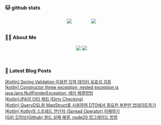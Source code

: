
###  🐱 github stats  

<div id="main" align="center">
    <img src="https://github-readme-stats.vercel.app/api?username=peterica&count_private=true&show_icons=true&theme=radical"
        style="height: auto; margin-left: 20px; margin-right: 20px; padding: 10px;"/>
    <img src="https://github-readme-stats.vercel.app/api/top-langs/?username=peterica&layout=compact"   
        style="height: auto; margin-left: 20px; margin-right: 20px; padding: 10px;"/>
</div>

###  💁‍♀️ About Me  
<p align="center">
    <a href="https://peterica.tistory.com/"><img src="https://img.shields.io/badge/Blog-FF5722?style=flat-square&logo=Blogger&logoColor=white"/></a>
    <a href="mailto:ilovefran.ofm@gmail.com"><img src="https://img.shields.io/badge/Gmail-d14836?style=flat-square&logo=Gmail&logoColor=white&link=ilovefran.ofm@gmail.com"/></a>
</p>

<br>

### 📕 Latest Blog Posts   

<a href ="https://peterica.tistory.com/721"> [Kotlin] Spring Validation 이용한 입력 데이터 유효성 검증 </a> <br><a href ="https://peterica.tistory.com/720"> [kotlin] Constructor threw exception; nested exception is java.lang.NullPointerException; 에러 해결방법 </a> <br><a href ="https://peterica.tistory.com/719"> [Kotlin]JPA의 더티 체킹 (Dirty Checking) </a> <br><a href ="https://peterica.tistory.com/718"> [Kotlin] QueryDSL와 MapStruct를 사용하여 DTO에서 필요한 부분만 업데이트하기 </a> <br><a href ="https://peterica.tistory.com/717"> [Kotlin] Kotlin의 스프레드 연산자 (Spread Operator) 이해하기 </a> <br><a href ="https://peterica.tistory.com/716"> [Git] 깃허브(Github) 빌드 실패 해결, node20 업그레이드 방법 </a> <br>